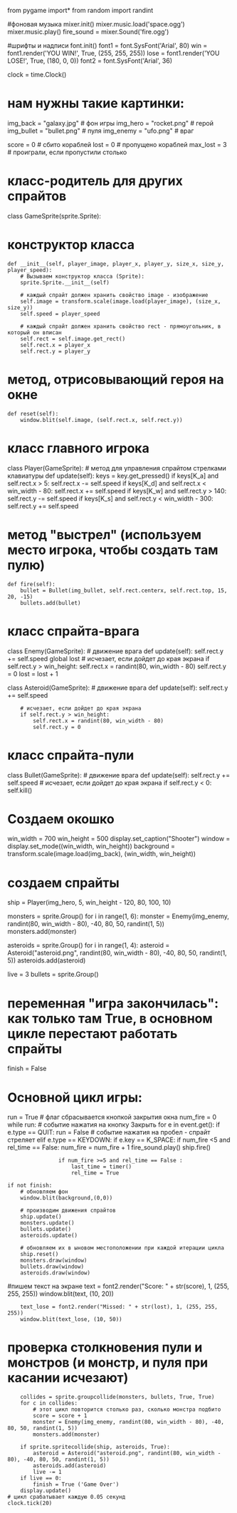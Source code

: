 from pygame import*
from random import randint

#фоновая музыка
mixer.init()
mixer.music.load('space.ogg')
mixer.music.play()
fire_sound = mixer.Sound('fire.ogg')

#шрифты и надписи
font.init()
font1 = font.SysFont('Arial', 80)
win = font1.render('YOU WIN!', True, (255, 255, 255))
lose = font1.render('YOU LOSE!', True, (180, 0, 0))
font2 = font.SysFont('Arial', 36)

clock = time.Clock()

# нам нужны такие картинки:
img_back = "galaxy.jpg" # фон игры
img_hero = "rocket.png" # герой
img_bullet = "bullet.png" # пуля
img_enemy = "ufo.png" # враг

score = 0 # сбито кораблей
lost = 0 # пропущено кораблей
max_lost = 3 # проиграли, если пропустили столько

# класс-родитель для других спрайтов
class GameSprite(sprite.Sprite):
  # конструктор класса
    def __init__(self, player_image, player_x, player_y, size_x, size_y, player_speed):
        # Вызываем конструктор класса (Sprite):
        sprite.Sprite.__init__(self)

        # каждый спрайт должен хранить свойство image - изображение
        self.image = transform.scale(image.load(player_image), (size_x, size_y))
        self.speed = player_speed

        # каждый спрайт должен хранить свойство rect - прямоугольник, в который он вписан
        self.rect = self.image.get_rect()
        self.rect.x = player_x
        self.rect.y = player_y
 
  # метод, отрисовывающий героя на окне
    def reset(self):
        window.blit(self.image, (self.rect.x, self.rect.y))

# класс главного игрока
class Player(GameSprite):
    # метод для управления спрайтом стрелками клавиатуры
    def update(self): 
        keys = key.get_pressed()
        if keys[K_a] and self.rect.x > 5:
            self.rect.x -= self.speed
        if keys[K_d] and self.rect.x < win_width - 80:
            self.rect.x += self.speed
        if keys[K_w] and self.rect.y > 140:
            self.rect.y -= self.speed
        if keys[K_s] and self.rect.y < win_width - 300:
            self.rect.y += self.speed
  # метод "выстрел" (используем место игрока, чтобы создать там пулю)
    def fire(self):
        bullet = Bullet(img_bullet, self.rect.centerx, self.rect.top, 15, 20, -15)
        bullets.add(bullet)
     
# класс спрайта-врага   
class Enemy(GameSprite):
    # движение врага
    def update(self):
        self.rect.y += self.speed
        global lost
        # исчезает, если дойдет до края экрана
        if self.rect.y > win_height:
            self.rect.x = randint(80, win_width - 80)
            self.rect.y = 0
            lost = lost + 1

class Asteroid(GameSprite):
    # движение врага
    def update(self):
        self.rect.y += self.speed
        
        # исчезает, если дойдет до края экрана
        if self.rect.y > win_height:
            self.rect.x = randint(80, win_width - 80)
            self.rect.y = 0
            
# класс спрайта-пули   
class Bullet(GameSprite):
    # движение врага
    def update(self):
        self.rect.y += self.speed 
        # исчезает, если дойдет до края экрана
        if self.rect.y < 0:
            self.kill()

# Создаем окошко
win_width = 700
win_height = 500
display.set_caption("Shooter")
window = display.set_mode((win_width, win_height))
background = transform.scale(image.load(img_back), (win_width, win_height))

# создаем спрайты
ship = Player(img_hero, 5, win_height - 120, 80, 100, 10)

monsters = sprite.Group()
for i in range(1, 6):
    monster = Enemy(img_enemy, randint(80, win_width - 80), -40, 80, 50, randint(1, 5))
    monsters.add(monster)

asteroids = sprite.Group()
for i in range(1, 4):
    asteroid = Asteroid("asteroid.png", randint(80, win_width - 80), -40, 80, 50, randint(1, 5))
    asteroids.add(asteroid)

live = 3
bullets = sprite.Group()

# переменная "игра закончилась": как только там True, в основном цикле перестают работать спрайты
finish = False 
# Основной цикл игры:
run = True # флаг сбрасывается кнопкой закрытия окна 
num_fire = 0
while run:
    # событие нажатия на кнопку Закрыть
    for e in event.get():
        if e.type == QUIT:
            run = False
        # событие нажатия на пробел - спрайт стреляет
        elif e.type == KEYDOWN:
            if e.key == K_SPACE:
                if num_fire <5 and rel_time == False:
                    num_fire = num_fire + 1
                    fire_sound.play()
                    ship.fire()

                    if num_fire >=5 and rel_time == False :
                        last_time = timer()
                        rel_time = True

    if not finish:
        # обновляем фон
        window.blit(background,(0,0))

        # производим движения спрайтов
        ship.update()
        monsters.update()
        bullets.update()
        asteroids.update()

        # обновляем их в ыновом местоположении при каждой итерации цикла
        ship.reset()
        monsters.draw(window)
        bullets.draw(window)
        asteroids.draw(window)

#пишем текст на экране
        text = font2.render("Score: " + str(score), 1, (255, 255, 255))
        window.blit(text, (10, 20))

        text_lose = font2.render("Missed: " + str(lost), 1, (255, 255, 255))
        window.blit(text_lose, (10, 50))

# проверка столкновения пули и монстров (и монстр, и пуля при касании исчезают)
        collides = sprite.groupcollide(monsters, bullets, True, True)
        for c in collides:
            # этот цикл повторится столько раз, сколько монстра подбито
            score = score + 1
            monster = Enemy(img_enemy, randint(80, win_width - 80), -40, 80, 50, randint(1, 5))
            monsters.add(monster)
            
        if sprite.spritecollide(ship, asteroids, True):
            asteroid = Asteroid("asteroid.png", randint(80, win_width - 80), -40, 80, 50, randint(1, 5))
            asteroids.add(asteroid)
            live -= 1
        if live == 0: 
            finish = True ('Game Over')
        display.update()
    # цикл срабатывает каждую 0.05 секунд
    clock.tick(20)
